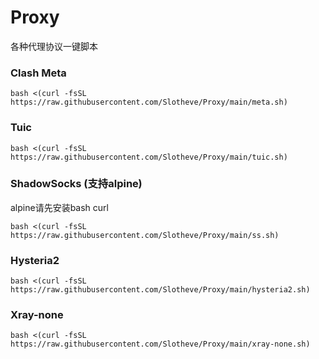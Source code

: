 # Proxy
各种代理协议一键脚本


### Clash Meta
```shell
bash <(curl -fsSL https://raw.githubusercontent.com/Slotheve/Proxy/main/meta.sh)
```
### Tuic
```shell
bash <(curl -fsSL https://raw.githubusercontent.com/Slotheve/Proxy/main/tuic.sh)
```
### ShadowSocks (支持alpine)
alpine请先安装bash curl
```shell
bash <(curl -fsSL https://raw.githubusercontent.com/Slotheve/Proxy/main/ss.sh)
```
### Hysteria2
```shell
bash <(curl -fsSL https://raw.githubusercontent.com/Slotheve/Proxy/main/hysteria2.sh)
```

### Xray-none
```shell
bash <(curl -fsSL https://raw.githubusercontent.com/Slotheve/Proxy/main/xray-none.sh)
```
